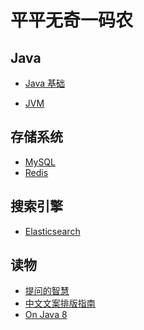 # 平平无奇一码农


## Java
- [Java 基础](https://github.com/lazecoding/Note/blob/main/note/articles/java/JavaBase.md)

- [JVM](https://github.com/lazecoding/Note/blob/main/note/articles/jvm/JVM.md)

<!--
## 框架
- [Spring Boot](https://github.com/lazecoding/Note/blob/main/note/articles/springboot/SpringBoot.md)
-->

<!--
## 面向对象
- [设计模式](https://github.com/lazecoding/Note/blob/main/note/articles/pattern/设计模式.md)
-->

<!--
## 数据结构和算法
- [数据结构](https://github.com/lazecoding/Note/blob/main/note/articles/structure/数据结构.md)
- [算法](https://github.com/lazecoding/Note/blob/main/note/articles/algorithms/算法.md)
-->

## 存储系统
- [MySQL](https://github.com/lazecoding/Note/blob/main/note/articles/mysql/MySQL.md)
- [Redis](https://github.com/lazecoding/Note/blob/main/note/articles/redis/Redis.md)

## 搜索引擎
- [Elasticsearch](https://github.com/lazecoding/Note/blob/main/note/articles/es/Elasticsearch.md)

<!--
### 计算机
- [计算机网络](https://github.com/lazecoding/Note/blob/main/note/articles/network/network.md)
  -->

## 读物
- [提问的智慧](https://github.com/lazecoding/Note/blob/main/doc/提问的智慧.md)
- [中文文案排版指南](https://github.com/lazecoding/Note/blob/main/doc/中文文案排版指南.md)
- [On Java 8](https://github.com/LingCoder/OnJava8)

